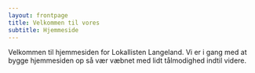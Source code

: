 ```yaml
---
layout: frontpage
title: Velkommen til vores
subtitle: Hjemmeside
---
```

Velkommen til hjemmesiden for Lokallisten Langeland. Vi er i gang med at bygge hjemmesiden op så vær væbnet med lidt tålmodighed indtil videre.